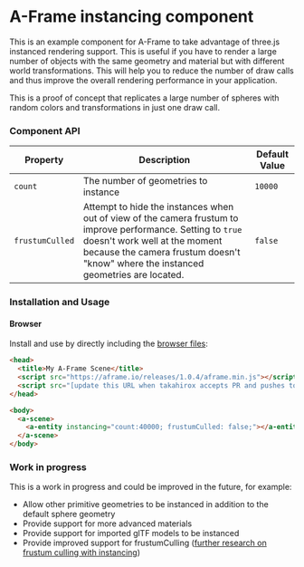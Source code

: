 # A-Frame instancing component

This is an example component for A-Frame to take advantage of three.js instanced rendering support. This is useful if you have to render a large number of objects with the same geometry and material but with different world transformations. This will help you to reduce the number of draw calls and thus improve the overall rendering performance in your application.

This is a proof of concept that replicates a large number of spheres with random colors and transformations in just one draw call.

### Component API

| Property | Description | Default Value |
| -------- | ----------- | ------------- |
| `count`    | The number of geometries to instance | `10000` |
| `frustumCulled` | Attempt to hide the instances when out of view of the camera frustum to improve performance. Setting to `true` doesn't work well at the moment because the camera frustum doesn't "know" where the instanced geometries are located. | `false` |

### Installation and Usage

#### Browser

Install and use by directly including the [browser files](dist):

```html
<head>
  <title>My A-Frame Scene</title>
  <script src="https://aframe.io/releases/1.0.4/aframe.min.js"></script>
  <script src="[update this URL when takahirox accepts PR and pushes to npm]"></script>
</head>

<body>
  <a-scene>
    <a-entity instancing="count:40000; frustumCulled: false;"></a-entity>
  </a-scene>
</body>
```

### Work in progress
This is a work in progress and could be improved in the future, for example:
- Allow other primitive geometries to be instanced in addition to the default sphere geometry
- Provide support for more advanced materials
- Provide support for imported glTF models to be instanced
- Provide improved support for frustumCulling ([further research on frustum culling with instancing](https://stackoverflow.com/questions/45378920/three-js-with-instancing-cant-get-it-to-work-without-frustumculling-false))
